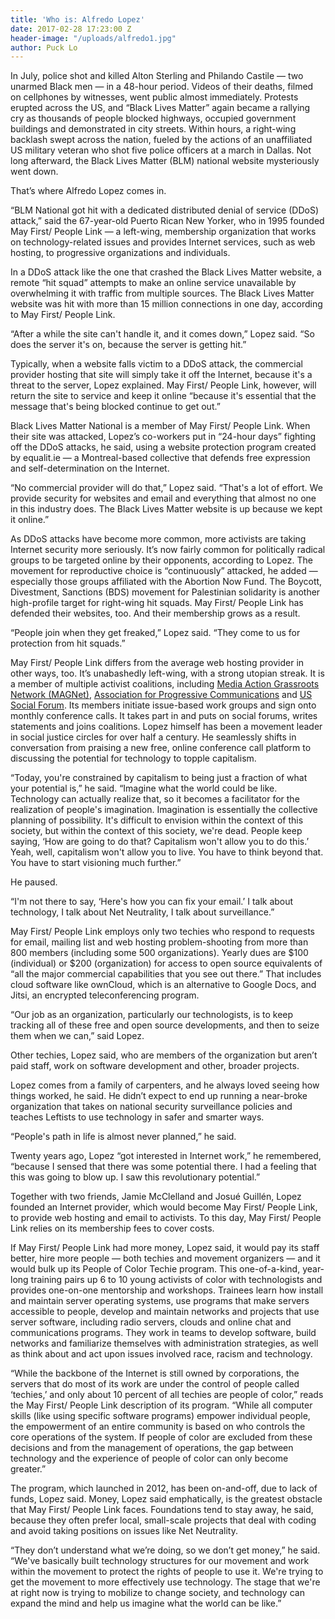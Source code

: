 ```yaml
---
title: 'Who is: Alfredo Lopez'
date: 2017-02-28 17:23:00 Z
header-image: "/uploads/alfredo1.jpg"
author: Puck Lo
---
```


In July, police shot and killed Alton Sterling and Philando Castile — two unarmed Black men — in a 48-hour period. Videos of their deaths, filmed on cellphones by witnesses, went public almost immediately. Protests erupted across the US, and “Black Lives Matter” again became a rallying cry as thousands of people blocked highways, occupied government buildings and demonstrated in city streets. Within hours, a right-wing backlash swept across the nation, fueled by the actions of an unaffiliated US military veteran who shot five police officers at a march in Dallas. Not long afterward, the Black Lives Matter (BLM) national website mysteriously went down.

<!--break-->

That’s where Alfredo Lopez comes in.

“BLM National got hit with a dedicated distributed denial of service (DDoS) attack,” said the 67-year-old Puerto Rican New Yorker, who in 1995 founded May First/ People Link — a left-wing, membership organization that works on technology-related issues and provides Internet services, such as web hosting, to progressive organizations and individuals.

In a DDoS attack like the one that crashed the Black Lives Matter website, a remote “hit squad” attempts to make an online service unavailable by overwhelming it with traffic from multiple sources. The Black Lives Matter website was hit with more than 15 million connections in one day, according to May First/ People Link.

“After a while the site can't handle it, and it comes down,” Lopez said. “So does the server it's on, because the server is getting hit.”

Typically, when a website falls victim to a DDoS attack, the commercial provider hosting that site will simply take it off the Internet, because it's a threat to the server, Lopez explained. May First/ People Link, however, will return the site to service and keep it online “because it's essential that the message that's being blocked continue to get out.”

Black Lives Matter National is a member of May First/ People Link. When their site was attacked, Lopez’s co-workers put in “24-hour days” fighting off the DDoS attacks, he said, using a website protection program created by equalit.ie — a Montreal-based collective that defends free expression and self-determination on the Internet.

“No commercial provider will do that,” Lopez said. “That's a lot of effort. We provide security for websites and email and everything that almost no one in this industry does. The Black Lives Matter website is up because we kept it online.”

As DDoS attacks have become more common, more activists are taking Internet security more seriously. It’s now fairly common for politically radical groups to be targeted online by their opponents, according to Lopez. The movement for reproductive choice is “continuously” attacked, he added — especially those  groups affiliated with the Abortion Now Fund. The Boycott, Divestment, Sanctions (BDS) movement for Palestinian solidarity is another high-profile target for right-wing hit squads. May First/ People Link has defended their websites, too. And their membership grows as a result.

“People join when they get freaked,” Lopez said. “They come to us for protection from hit squads.”

May First/ People Link differs from the average web hosting provider in other ways, too. It’s unabashedly left-wing, with a strong utopian streak. It is a member of multiple activist coalitions, including [Media Action Grassroots Network (MAGNet)](http://mag-net.org/), [Association for Progressive Communications](http://www.apc.org) and [US Social Forum](http://www.ussocialforum.net). Its members initiate issue-based work groups and sign onto monthly conference calls. It takes part in and puts on social forums, writes statements and joins coalitions. Lopez himself has been a movement leader in social justice circles for over half a century. He seamlessly shifts in conversation from praising a new free, online conference call platform to discussing the potential for technology to topple capitalism.

“Today, you're constrained by capitalism to being just a fraction of what your potential is,” he said. “Imagine what the world could be like. Technology can actually realize that, so it becomes a facilitator for the realization of people's imagination. Imagination is essentially the collective planning of possibility. It's difficult to envision within the context of this society, but within the context of this society, we're dead. People keep saying, ‘How are going to do that? Capitalism won't allow you to do this.’ Yeah, well, capitalism won't allow you to live. You have to think beyond that. You have to start visioning much further.”

He paused.

“I'm not there to say, ‘Here's how you can fix your email.’ I talk about technology, I talk about Net Neutrality, I talk about surveillance.”

May First/ People Link employs only two techies who respond to requests for email, mailing list and web hosting problem-shooting from more than 800 members (including some 500 organizations). Yearly dues are $100 (individual) or $200 (organization) for access to open source equivalents of “all the major commercial capabilities that you see out there.” That includes cloud software like ownCloud, which is an alternative to Google Docs, and Jitsi, an encrypted teleconferencing program.

“Our job as an organization, particularly our technologists, is to keep tracking all of these free and open source developments, and then to seize them when we can,” said Lopez.

Other techies, Lopez said, who are members of the organization but aren’t paid staff, work on software development and other, broader projects.

Lopez comes from a family of carpenters, and he always loved seeing how things worked, he said. He didn’t expect to end up running a near-broke organization that takes on national security surveillance policies and teaches Leftists to use technology in safer and smarter ways.

“People's path in life is almost never planned,” he said.

Twenty years ago, Lopez “got interested in Internet work,” he remembered, “because I sensed that there was some potential there. I had a feeling that this was going to blow up. I saw this revolutionary potential.”

Together with two friends, Jamie McClelland and Josué Guillén, Lopez founded an Internet provider, which would become May First/ People Link, to provide web hosting and email to activists. To this day, May First/ People Link relies on its membership fees to cover costs.

If May First/ People Link had more money, Lopez said, it would pay its staff better, hire more people — both techies and movement organizers — and it would bulk up its People of Color Techie program. This one-of-a-kind, year-long training pairs up 6 to 10 young activists of color with technologists and provides one-on-one mentorship and workshops. Trainees learn how install and maintain server operating systems, use programs that make servers accessible to people, develop and maintain networks and projects that use server software, including radio servers, clouds and online chat and communications programs. They work in teams to develop software, build networks and familiarize themselves with administration strategies, as well as think about and act upon issues involved race, racism and technology.

“While the backbone of the Internet is still owned by corporations, the servers that do most of its work are under the control of people called ‘techies,’ and only about 10 percent of all techies are people of color,” reads the May First/ People Link description of its program. “While all computer skills (like using specific software programs) empower individual people, the empowerment of an entire community is based on who controls the core operations of the system. If people of color are excluded from these decisions and from the management of operations, the gap between technology and the experience of people of color can only become greater.”

The program, which launched in 2012, has been on-and-off, due to lack of funds, Lopez said.
Money, Lopez said emphatically, is the greatest obstacle that May First/ People Link faces. Foundations tend to stay away, he said, because they often prefer local, small-scale projects that deal with coding and avoid taking positions on issues like Net Neutrality.

“They don’t understand what we’re doing, so we don’t get money,” he said. “We've basically built technology structures for our movement and work within the movement to protect the rights of people to use it. We're trying to get the movement to more effectively use technology. The stage that we're at right now is trying to mobilize to change society, and technology can expand the mind and help us imagine what the world can be like.”